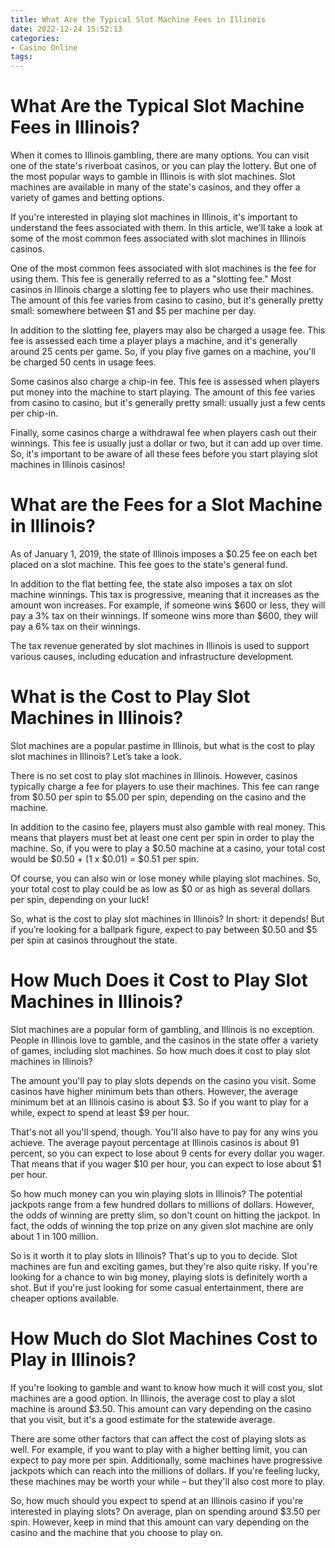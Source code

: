 ```yaml
---
title: What Are the Typical Slot Machine Fees in Illinois
date: 2022-12-24 15:52:13
categories:
- Casino Online
tags:
---
```



#  What Are the Typical Slot Machine Fees in Illinois?

When it comes to Illinois gambling, there are many options. You can visit one of the state's riverboat casinos, or you can play the lottery. But one of the most popular ways to gamble in Illinois is with slot machines. Slot machines are available in many of the state's casinos, and they offer a variety of games and betting options.

If you're interested in playing slot machines in Illinois, it's important to understand the fees associated with them. In this article, we'll take a look at some of the most common fees associated with slot machines in Illinois casinos.

One of the most common fees associated with slot machines is the fee for using them. This fee is generally referred to as a "slotting fee." Most casinos in Illinois charge a slotting fee to players who use their machines. The amount of this fee varies from casino to casino, but it's generally pretty small: somewhere between $1 and $5 per machine per day.

In addition to the slotting fee, players may also be charged a usage fee. This fee is assessed each time a player plays a machine, and it's generally around 25 cents per game. So, if you play five games on a machine, you'll be charged 50 cents in usage fees.

Some casinos also charge a chip-in fee. This fee is assessed when players put money into the machine to start playing. The amount of this fee varies from casino to casino, but it's generally pretty small: usually just a few cents per chip-in.

Finally, some casinos charge a withdrawal fee when players cash out their winnings. This fee is usually just a dollar or two, but it can add up over time. So, it's important to be aware of all these fees before you start playing slot machines in Illinois casinos!

#  What are the Fees for a Slot Machine in Illinois?

As of January 1, 2019, the state of Illinois imposes a $0.25 fee on each bet placed on a slot machine. This fee goes to the state's general fund.

In addition to the flat betting fee, the state also imposes a tax on slot machine winnings. This tax is progressive, meaning that it increases as the amount won increases. For example, if someone wins $600 or less, they will pay a 3% tax on their winnings. If someone wins more than $600, they will pay a 6% tax on their winnings.

The tax revenue generated by slot machines in Illinois is used to support various causes, including education and infrastructure development.

#  What is the Cost to Play Slot Machines in Illinois?

Slot machines are a popular pastime in Illinois, but what is the cost to play slot machines in Illinois? Let’s take a look.

There is no set cost to play slot machines in Illinois. However, casinos typically charge a fee for players to use their machines. This fee can range from $0.50 per spin to $5.00 per spin, depending on the casino and the machine.

In addition to the casino fee, players must also gamble with real money. This means that players must bet at least one cent per spin in order to play the machine. So, if you were to play a $0.50 machine at a casino, your total cost would be $0.50 + (1 x $0.01) = $0.51 per spin.

Of course, you can also win or lose money while playing slot machines. So, your total cost to play could be as low as $0 or as high as several dollars per spin, depending on your luck!

So, what is the cost to play slot machines in Illinois? In short: it depends! But if you’re looking for a ballpark figure, expect to pay between $0.50 and $5 per spin at casinos throughout the state.

#  How Much Does it Cost to Play Slot Machines in Illinois?

Slot machines are a popular form of gambling, and Illinois is no exception. People in Illinois love to gamble, and the casinos in the state offer a variety of games, including slot machines. So how much does it cost to play slot machines in Illinois?

The amount you'll pay to play slots depends on the casino you visit. Some casinos have higher minimum bets than others. However, the average minimum bet at an Illinois casino is about $3. So if you want to play for a while, expect to spend at least $9 per hour.

That's not all you'll spend, though. You'll also have to pay for any wins you achieve. The average payout percentage at Illinois casinos is about 91 percent, so you can expect to lose about 9 cents for every dollar you wager. That means that if you wager $10 per hour, you can expect to lose about $1 per hour.

So how much money can you win playing slots in Illinois? The potential jackpots range from a few hundred dollars to millions of dollars. However, the odds of winning are pretty slim, so don't count on hitting the jackpot. In fact, the odds of winning the top prize on any given slot machine are only about 1 in 100 million.

So is it worth it to play slots in Illinois? That's up to you to decide. Slot machines are fun and exciting games, but they're also quite risky. If you're looking for a chance to win big money, playing slots is definitely worth a shot. But if you're just looking for some casual entertainment, there are cheaper options available.

#  How Much do Slot Machines Cost to Play in Illinois?

If you're looking to gamble and want to know how much it will cost you, slot machines are a good option. In Illinois, the average cost to play a slot machine is around $3.50. This amount can vary depending on the casino that you visit, but it's a good estimate for the statewide average.

There are some other factors that can affect the cost of playing slots as well. For example, if you want to play with a higher betting limit, you can expect to pay more per spin. Additionally, some machines have progressive jackpots which can reach into the millions of dollars. If you're feeling lucky, these machines may be worth your while – but they'll also cost more to play.

So, how much should you expect to spend at an Illinois casino if you're interested in playing slots? On average, plan on spending around $3.50 per spin. However, keep in mind that this amount can vary depending on the casino and the machine that you choose to play on.